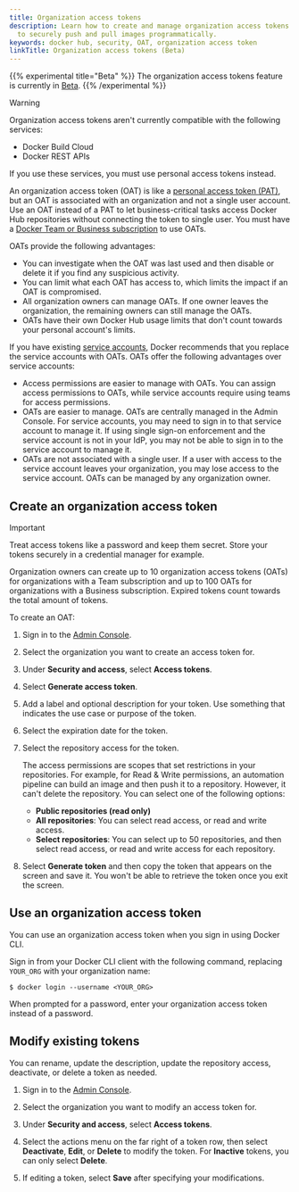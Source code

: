 ```yaml
---
title: Organization access tokens
description: Learn how to create and manage organization access tokens
  to securely push and pull images programmatically.
keywords: docker hub, security, OAT, organization access token
linkTitle: Organization access tokens (Beta)
---
```


{{% experimental title="Beta" %}}
The organization access tokens feature is currently in [Beta](../../release-lifecycle.md#beta).
{{% /experimental %}}

> [!WARNING]
>
> Organization access tokens aren't currently compatible with the following services:
>
> - Docker Build Cloud
> - Docker REST APIs
>
> If you use these services, you must use personal access tokens instead.

An organization access token (OAT) is like a [personal access token
(PAT)](/security/for-developers/access-tokens/), but an OAT is associated with
an organization and not a single user account. Use an OAT instead of a PAT to
let business-critical tasks access Docker Hub repositories without connecting
the token to single user. You must have a [Docker Team or Business
subscription](/subscription/core-subscription/details/) to use OATs.

OATs provide the following advantages:

- You can investigate when the OAT was last used and then disable or delete it
  if you find any suspicious activity.
- You can limit what each OAT has access to, which limits the impact if an OAT
  is compromised.
- All organization owners can manage OATs. If one owner leaves the organization,
  the remaining owners can still manage the OATs.
- OATs have their own Docker Hub usage limits that don't count towards your
  personal account's limits.

If you have existing [service accounts](/docker-hub/service-accounts/), Docker recommends that you replace the service accounts with OATs. OATs offer the following advantages over service accounts:

- Access permissions are easier to manage with OATs. You can assign access
  permissions to OATs, while service accounts require using teams for access
  permissions.
- OATs are easier to manage. OATs are centrally managed in the Admin Console.
  For service accounts, you may need to sign in to that service account to
  manage it. If using single sign-on enforcement and the service account is not
  in your IdP, you may not be able to sign in to the service account to manage
  it.
- OATs are not associated with a single user. If a user with access to the
  service account leaves your organization, you may lose access to the service
  account. OATs can be managed by any organization owner.

## Create an organization access token

> [!IMPORTANT]
>
> Treat access tokens like a password and keep them secret. Store your tokens securely in a credential manager for example.

Organization owners can create up to 10 organization access tokens (OATs) for
organizations with a Team subscription and up to 100 OATs for organizations with
a Business subscription. Expired tokens count towards the total amount of
tokens.

To create an OAT:

1. Sign in to the [Admin Console](https://app.docker.com/admin).

2. Select the organization you want to create an access token for.

3. Under **Security and access**, select **Access tokens**.

4. Select **Generate access token**.

5. Add a label and optional description for your token. Use something that indicates the use case or purpose of the token.

6. Select the expiration date for the token.

7. Select the repository access for the token.

   The access permissions are scopes that set restrictions in your repositories.
   For example, for Read & Write permissions, an automation pipeline can build
   an image and then push it to a repository. However, it can't delete the
   repository. You can select one of the following options:

   - **Public repositories (read only)**
   - **All repositories**: You can select read access, or read and write access.
   - **Select repositories**: You can select up to 50 repositories, and then
     select read access, or read and write access for each repository.

8. Select **Generate token** and then copy the token that appears on the screen
   and save it. You won't be able to retrieve the token once you exit the
   screen.

## Use an organization access token

You can use an organization access token when you sign in using Docker CLI.

Sign in from your Docker CLI client with the following command, replacing
`YOUR_ORG` with your organization name:

```console
$ docker login --username <YOUR_ORG>
```

When prompted for a password, enter your organization access token instead of a
password.

## Modify existing tokens

You can rename, update the description, update the repository access,
deactivate, or delete a token as needed.

1. Sign in to the [Admin Console](https://app.docker.com/admin).

2. Select the organization you want to modify an access token for.

3. Under **Security and access**, select **Access tokens**.

4. Select the actions menu on the far right of a token row, then select
   **Deactivate**, **Edit**, or **Delete** to modify the token. For **Inactive**
   tokens, you can only select **Delete**.

5. If editing a token, select **Save** after specifying your modifications.
